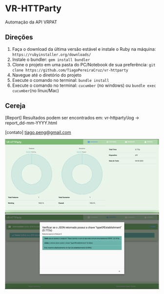 # VR-HTTParty

Automação da API VRPAT

## Direções

1. Faça o download da última versão estável e instale o Ruby na máquina: `https://rubyinstaller.org/downloads/`
2. Instale o bundler: `gem install bundler`
3. Clone o projeto em uma pasta do PC/Notebook de sua preferência: `git clone https://github.com/TiagoPereiraCruz/vr-httparty`
4. Navegue até o diretório do projeto
5. Execute o comando no terminal: `bundle install`
6. Execute o comando no terminal: `cucumber` (no windows) ou `bundle exec cucumber`(no linux/Mac)

## Cereja

[Report] Resultados podem ser encontrados em: vr-httparty\log -> report_dd-mm-YYYY.html

[contato] tiago.peng@gmail.com

![report-1](./reportbuilder-1.png)
![report-2](./reportbuilder-2.png)